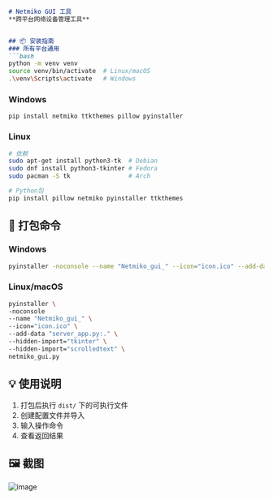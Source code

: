 ```markdown
# Netmiko GUI 工具  
**跨平台网络设备管理工具**  


## 📦 安装指南
### 所有平台通用
```bash
python -m venv venv
source venv/bin/activate  # Linux/macOS
.\venv\Scripts\activate   # Windows
```

### Windows
```batch
pip install netmiko ttkthemes pillow pyinstaller
```

### Linux
```bash
# 依赖
sudo apt-get install python3-tk  # Debian
sudo dnf install python3-tkinter # Fedora
sudo pacman -S tk                # Arch

# Python包
pip install pillow netmiko pyinstaller ttkthemes
```

## 🚀 打包命令
### Windows
```bash
pyinstaller -noconsole --name "Netmiko_gui_" --icon="icon.ico" --add-data "server_app.py:." netmiko_gui.py
```
### Linux/macOS
```bash
pyinstaller \
-noconsole
--name "Netmiko_gui_" \
--icon="icon.ico" \
--add-data "server_app.py:." \
--hidden-import="tkinter" \
--hidden-import="scrolledtext" \
netmiko_gui.py
```

## 💡 使用说明
1. 打包后执行 `dist/` 下的可执行文件
2. 创建配置文件并导入
3. 输入操作命令
4. 查看返回结果

## 🖼️ 截图
![image](https://github.com/user-attachments/assets/7e3386a1-ab7f-4168-8dd1-028407c5a32a)



